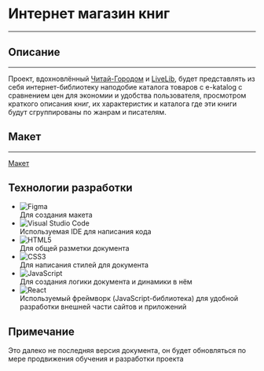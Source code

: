 # Интернет магазин книг
---
## Описание
---
Проект, вдохновлённый [Читай-Городом](https://www.chitai-gorod.ru/) и [LiveLib](https://www.livelib.ru/), будет представлять из себя интернет-библиотеку наподобие каталога товаров с e-katalog с сравнением цен для экономии и удобства пользователя, просмотром краткого описания книг, их характеристик и каталога где эти книги будут сгруппированы по жанрам и писателям. 
## Макет 
---
[Макет](https://www.figma.com/file/XYUHXgItR0o9IjXA20b1uo/Book-shop?node-id=0%3A1)
## Технологии разработки 
- ![Figma](https://img.shields.io/badge/figma-%23F24E1E.svg?style=for-the-badge&logo=figma&logoColor=white)\
  Для создания макета
- ![Visual Studio Code](https://img.shields.io/badge/Visual%20Studio%20Code-0078d7.svg?style=for-the-badge&logo=visual-studio-code&logoColor=white)\
  Используемая IDE для написания кода
- ![HTML5](https://img.shields.io/badge/html5-%23E34F26.svg?style=for-the-badge&logo=html5&logoColor=white)\
  Для общей разметки документа
- ![CSS3](https://img.shields.io/badge/css3-%231572B6.svg?style=for-the-badge&logo=css3&logoColor=white)\
  Для написания стилей для документа
- ![JavaScript](https://img.shields.io/badge/javascript-%23323330.svg?style=for-the-badge&logo=javascript&logoColor=%23F7DF1E)\
  Для создания логики документа и динамики в нём
- ![React](https://img.shields.io/badge/react-%2320232a.svg?style=for-the-badge&logo=react&logoColor=%2361DAFB)\
  Используемый фреймворк (JavaScript-библиотека) для удобной разработки внешней части сайтов и приложений
## Примечание
Это далеко не последняя версия документа, он будет обновляться по мере продвижения обучения и разработки проекта 
